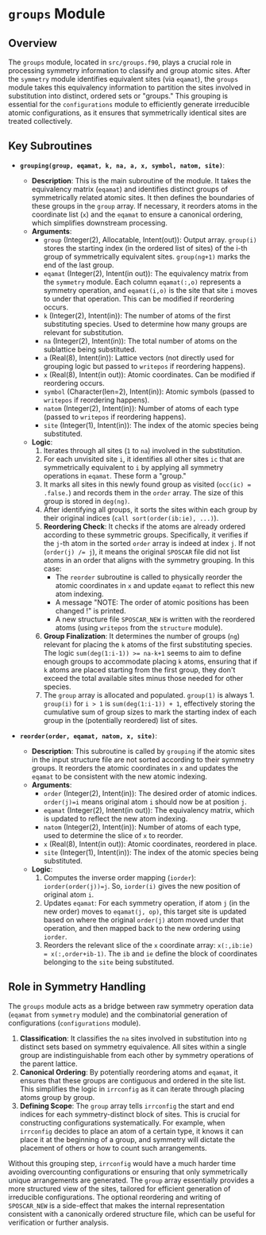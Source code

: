 # `groups` Module

## Overview

The `groups` module, located in `src/groups.f90`, plays a crucial role in processing symmetry information to classify and group atomic sites. After the `symmetry` module identifies equivalent sites (via `eqamat`), the `groups` module takes this equivalency information to partition the sites involved in substitution into distinct, ordered sets or "groups." This grouping is essential for the `configurations` module to efficiently generate irreducible atomic configurations, as it ensures that symmetrically identical sites are treated collectively.

## Key Subroutines

*   **`grouping(group, eqamat, k, na, a, x, symbol, natom, site)`**:
    *   **Description**: This is the main subroutine of the module. It takes the equivalency matrix (`eqamat`) and identifies distinct groups of symmetrically related atomic sites. It then defines the boundaries of these groups in the `group` array. If necessary, it reorders atoms in the coordinate list (`x`) and the `eqamat` to ensure a canonical ordering, which simplifies downstream processing.
    *   **Arguments**:
        *   `group` (Integer(2), Allocatable, Intent(out)): Output array. `group(i)` stores the starting index (in the ordered list of sites) of the i-th group of symmetrically equivalent sites. `group(ng+1)` marks the end of the last group.
        *   `eqamat` (Integer(2), Intent(in out)): The equivalency matrix from the `symmetry` module. Each column `eqamat(:,o)` represents a symmetry operation, and `eqamat(i,o)` is the site that site `i` moves to under that operation. This can be modified if reordering occurs.
        *   `k` (Integer(2), Intent(in)): The number of atoms of the first substituting species. Used to determine how many groups are relevant for substitution.
        *   `na` (Integer(2), Intent(in)): The total number of atoms on the sublattice being substituted.
        *   `a` (Real(8), Intent(in)): Lattice vectors (not directly used for grouping logic but passed to `writepos` if reordering happens).
        *   `x` (Real(8), Intent(in out)): Atomic coordinates. Can be modified if reordering occurs.
        *   `symbol` (Character(len=2), Intent(in)): Atomic symbols (passed to `writepos` if reordering happens).
        *   `natom` (Integer(2), Intent(in)): Number of atoms of each type (passed to `writepos` if reordering happens).
        *   `site` (Integer(1), Intent(in)): The index of the atomic species being substituted.
    *   **Logic**:
        1.  Iterates through all sites (`1` to `na`) involved in the substitution.
        2.  For each unvisited site `i`, it identifies all other sites `ic` that are symmetrically equivalent to `i` by applying all symmetry operations in `eqamat`. These form a "group."
        3.  It marks all sites in this newly found group as visited (`occ(ic) = .false.`) and records them in the `order` array. The size of this group is stored in `deg(ng)`.
        4.  After identifying all groups, it sorts the sites within each group by their original indices (`call sort(order(ib:ie), ...)`).
        5.  **Reordering Check**: It checks if the atoms are already ordered according to these symmetric groups. Specifically, it verifies if the `j`-th atom in the sorted `order` array is indeed at index `j`. If not (`order(j) /= j`), it means the original `SPOSCAR` file did not list atoms in an order that aligns with the symmetry grouping. In this case:
            *   The `reorder` subroutine is called to physically reorder the atomic coordinates in `x` and update `eqamat` to reflect this new atom indexing.
            *   A message "NOTE: The order of atomic positions has been changed !" is printed.
            *   A new structure file `SPOSCAR_NEW` is written with the reordered atoms (using `writepos` from the `structure` module).
        6.  **Group Finalization**: It determines the number of groups (`ng`) relevant for placing the `k` atoms of the first substituting species. The logic `sum(deg(1:i-1)) >= na-k+1` seems to aim to define enough groups to accommodate placing `k` atoms, ensuring that if `k` atoms are placed starting from the first group, they don't exceed the total available sites minus those needed for other species.
        7.  The `group` array is allocated and populated. `group(1)` is always 1. `group(i)` for `i > 1` is `sum(deg(1:i-1)) + 1`, effectively storing the cumulative sum of group sizes to mark the starting index of each group in the (potentially reordered) list of sites.

*   **`reorder(order, eqamat, natom, x, site)`**:
    *   **Description**: This subroutine is called by `grouping` if the atomic sites in the input structure file are not sorted according to their symmetry groups. It reorders the atomic coordinates in `x` and updates the `eqamat` to be consistent with the new atomic indexing.
    *   **Arguments**:
        *   `order` (Integer(2), Intent(in)): The desired order of atomic indices. `order(j)=i` means original atom `i` should now be at position `j`.
        *   `eqamat` (Integer(2), Intent(in out)): The equivalency matrix, which is updated to reflect the new atom indexing.
        *   `natom` (Integer(2), Intent(in)): Number of atoms of each type, used to determine the slice of `x` to reorder.
        *   `x` (Real(8), Intent(in out)): Atomic coordinates, reordered in place.
        *   `site` (Integer(1), Intent(in)): The index of the atomic species being substituted.
    *   **Logic**:
        1.  Computes the inverse order mapping (`iorder`): `iorder(order(j))=j`. So, `iorder(i)` gives the new position of original atom `i`.
        2.  Updates `eqamat`: For each symmetry operation, if atom `j` (in the new order) moves to `eqamat(j, op)`, this target site is updated based on where the original `order(j)` atom moved under that operation, and then mapped back to the new ordering using `iorder`.
        3.  Reorders the relevant slice of the `x` coordinate array: `x(:,ib:ie) = x(:,order+ib-1)`. The `ib` and `ie` define the block of coordinates belonging to the `site` being substituted.

## Role in Symmetry Handling

The `groups` module acts as a bridge between raw symmetry operation data (`eqamat` from `symmetry` module) and the combinatorial generation of configurations (`configurations` module).

1.  **Classification**: It classifies the `na` sites involved in substitution into `ng` distinct sets based on symmetry equivalence. All sites within a single group are indistinguishable from each other by symmetry operations of the parent lattice.
2.  **Canonical Ordering**: By potentially reordering atoms and `eqamat`, it ensures that these groups are contiguous and ordered in the site list. This simplifies the logic in `irrconfig` as it can iterate through placing atoms group by group.
3.  **Defining Scope**: The `group` array tells `irrconfig` the start and end indices for each symmetry-distinct block of sites. This is crucial for constructing configurations systematically. For example, when `irrconfig` decides to place an atom of a certain type, it knows it can place it at the beginning of a group, and symmetry will dictate the placement of others or how to count such arrangements.

Without this grouping step, `irrconfig` would have a much harder time avoiding overcounting configurations or ensuring that only symmetrically unique arrangements are generated. The `group` array essentially provides a more structured view of the sites, tailored for efficient generation of irreducible configurations.
The optional reordering and writing of `SPOSCAR_NEW` is a side-effect that makes the internal representation consistent with a canonically ordered structure file, which can be useful for verification or further analysis.

